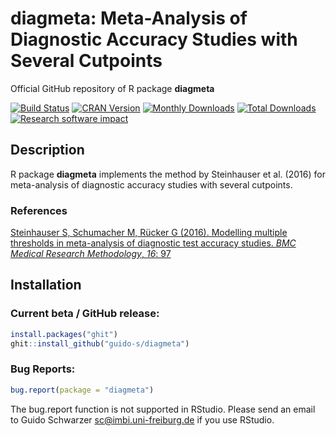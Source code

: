# diagmeta: Meta-Analysis of Diagnostic Accuracy Studies with Several Cutpoints
Official GitHub repository of R package **diagmeta**

[![Build Status](https://travis-ci.org/guido-s/diagmeta.svg?branch=master)](https://travis-ci.org/guido-s/diagmeta)
[![CRAN Version](http://www.r-pkg.org/badges/version/diagmeta)](https://cran.r-project.org/package=diagmeta)
[![Monthly Downloads](http://cranlogs.r-pkg.org/badges/diagmeta)](http://cranlogs.r-pkg.org/badges/diagmeta)
[![Total Downloads](http://cranlogs.r-pkg.org/badges/grand-total/diagmeta)](http://cranlogs.r-pkg.org/badges/grand-total/diagmeta)
[![Research software impact](http://depsy.org/api/package/cran/diagmeta/badge.svg)](http://depsy.org/package/r/diagmeta)


## Description

R package **diagmeta** implements the method by Steinhauser et
al. (2016) for meta-analysis of diagnostic accuracy studies with
several cutpoints.
 
### References

[Steinhauser S, Schumacher M, Rücker G (2016). Modelling multiple thresholds in meta-analysis of diagnostic test accuracy studies. *BMC Medical Research Methodology*, *16*: 97](https://scholar.google.com/scholar?q=Steinhauser+Schumacher+Rücker+2016+BMC)


## Installation

### Current beta / GitHub release:
```r
install.packages("ghit")
ghit::install_github("guido-s/diagmeta")
```


### Bug Reports:

```r
bug.report(package = "diagmeta")
```

The bug.report function is not supported in RStudio. Please send an
email to Guido Schwarzer <sc@imbi.uni-freiburg.de> if you use RStudio.
